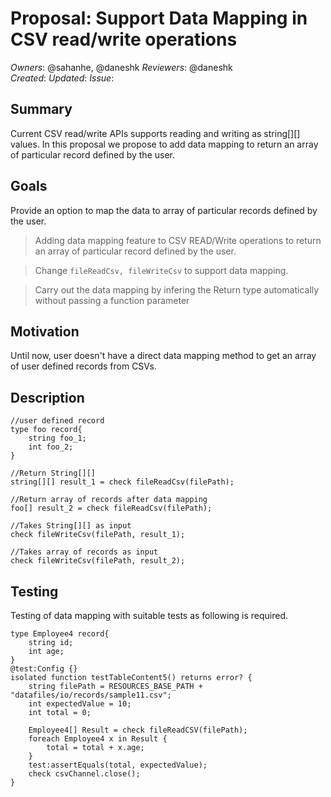 # Proposal: Support Data Mapping in CSV read/write operations

_Owners_: @sahanhe, @daneshk
_Reviewers_:  @daneshk    
_Created_: 
_Updated_: 
_Issue_: 


Summary
------
Current CSV read/write APIs supports reading and writing as string[][] values. In this proposal we propose to add data mapping to return an array of particular record defined by the user.

Goals
-----

Provide an option to map the data to array of particular records defined by the user. 

> Adding data mapping feature to CSV READ/Write operations to return an array of particular record defined by the user.

> Change ```fileReadCsv, fileWriteCsv``` to support data mapping.

> Carry out the data mapping by infering the Return type automatically without passing a function parameter

Motivation
----------

Until now, user doesn't have a direct data mapping method to get an array of user defined records from CSVs.  

Description
-----------
```
//user defined record
type foo record{
    string foo_1;
    int foo_2;
}
```

```
//Return String[][]
string[][] result_1 = check fileReadCsv(filePath);
```

```
//Return array of records after data mapping
foo[] result_2 = check fileReadCsv(filePath);
```

```
//Takes String[][] as input
check fileWriteCsv(filePath, result_1);
```

```
//Takes array of records as input
check fileWriteCsv(filePath, result_2);
```


Testing
-------

Testing of data mapping with suitable tests as following is required. 
```
type Employee4 record{
    string id;
    int age;
}
@test:Config {}
isolated function testTableContent5() returns error? {
    string filePath = RESOURCES_BASE_PATH + "datafiles/io/records/sample11.csv";
    int expectedValue = 10;
    int total = 0;

    Employee4[] Result = check fileReadCSV(filePath);
    foreach Employee4 x in Result {
        total = total + x.age;
    }
    test:assertEquals(total, expectedValue);
    check csvChannel.close();
}

```